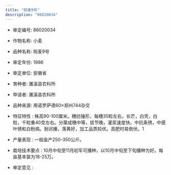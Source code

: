 ```yaml
---
title: "皖麦9号"
description: "86020034"
---
```

* 审定编号:  86020034

*  作物名称:  小麦

*  品种名称:  皖麦9号

*  审定年份:  1986

*  审定单位:  安徽省

* 育种者:  濉溪县农科所

*  申请者:  濉溪县农科所

*  品种来源:  用诺罗萨德60×郑州744杂交

*  特征特性 : 
株高90-100厘米。穗纺锤形，每穗35粒左右，长芒，白壳，白粒，千粒重40克左右。分蕖成穗中等，拔节晚，灌浆速度快。中抗条锈，中感叶锈和白粉病。耐迟播，落黄好，加工品质较优。高肥时易倒伏。1
 
*  产量表现 : 
一般亩产250-350公斤。

*  栽培技术要点 : 
10月中旬至11月初军可播种，以10月中旬至下旬播种为好。每亩基本苗为18-25万。

*  审定意见 : 


